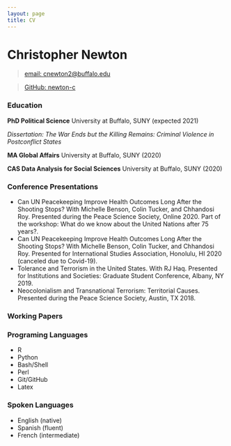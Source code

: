 ```yaml
---
layout: page
title: CV
---
```


# Christopher Newton
> [email: cnewton2@buffalo.edu](mailto:cnewton2@buffalo.edu)

> [GitHub: newton-c](https://github.com/newton-c/)

### Education
**PhD Political Science** University at Buffalo, SUNY (expected 2021)

*Dissertation: The War Ends but the Killing Remains: Criminal Violence in Postconflict States*

**MA Global Affairs** University at Buffalo, SUNY (2020)

**CAS Data Analysis for Social Sciences** University at Buffalo, SUNY (2020) 

### Conference Presentations
- Can UN Peacekeeping Improve Health Outcomes Long After the Shooting Stops? With Michelle Benson, Colin Tucker, and Chhandosi Roy. Presented during the Peace Science Society, Online 2020. Part of the workshop: What do we know about the United Nations after 75 years?.
- Can UN Peacekeeping Improve Health Outcomes Long After the Shooting Stops? With Michelle Benson, Colin Tucker, and Chhandosi Roy. Presented for International Studies Association, Honolulu, HI 2020 (canceled due to Covid-19).
- Tolerance and Terrorism in the United States. With RJ Haq. Presented for Institutions and Societies: Graduate Student Conference, Albany, NY 2019. 
- Neocolonialism and Transnational Terrorism: Territorial Causes. Presented during the Peace Science Society, Austin, TX 2018. 

### Working Papers

### Programing Languages
- R
- Python
- Bash/Shell
- Perl
- Git/GitHub
- Latex

### Spoken Languages
- English (native)
- Spanish (fluent)
- French (intermediate)
